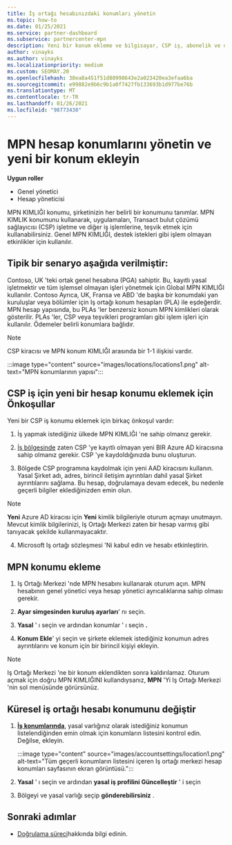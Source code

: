 ```yaml
---
title: İş ortağı hesabınızdaki konumları yönetin
ms.topic: how-to
ms.date: 01/25/2021
ms.service: partner-dashboard
ms.subservice: partnercenter-mpn
description: Yeni bir konum ekleme ve bilgisayar, CSP iş, abonelik ve diğer işlemlerde MPN KIMLIĞI 'nin nasıl kullanıldığını öğrenin.
author: vinayks
ms.author: vinayks
ms.localizationpriority: medium
ms.custom: SEOMAY.20
ms.openlocfilehash: 38ea8a451f51d80998643e2a023420ea3efaa6ba
ms.sourcegitcommit: e99882e9b6c9b1a0f7427fb133693b1d977be76b
ms.translationtype: MT
ms.contentlocale: tr-TR
ms.lasthandoff: 01/26/2021
ms.locfileid: "98773438"
---
```

# <a name="manage-your-mpn-account-locations-and-add-a-new-location"></a>MPN hesap konumlarını yönetin ve yeni bir konum ekleyin


**Uygun roller**

- Genel yönetici
- Hesap yöneticisi

MPN KIMLIĞI konumu, şirketinizin her belirli bir konumunu tanımlar. MPN KIMLIK konumunu kullanarak, uygulamaları, Transact bulut çözümü sağlayıcısı (CSP) işletme ve diğer iş işlemlerine, teşvik etmek için kullanabilirsiniz. Genel MPN KIMLIĞI, destek istekleri gibi işlem olmayan etkinlikler için kullanılır.

## <a name="the-following-is-a-typical-scenario"></a>Tipik bir senaryo aşağıda verilmiştir:

Contoso, UK 'teki ortak genel hesabına (PGA) sahiptir. Bu, kayıtlı yasal işletmektir ve tüm işlemsel olmayan işleri yönetmek için Global MPN KIMLIĞI kullanılır. Contoso Ayrıca, UK, Fransa ve ABD 'de başka bir konumdaki yan kuruluşlar veya bölümler için Iş ortağı konum hesapları (PLA) ile eşdeğerdir. MPN hesap yapısında, bu PLAs 'ler benzersiz konum MPN kimlikleri olarak gösterilir. PLAs 'ler, CSP veya teşvikleri programları gibi işlem işleri için kullanılır. Ödemeler belirli konumlara bağlıdır. 

>[!NOTE]
>CSP kiracısı ve MPN konum KIMLIĞI arasında bir 1-1 ilişkisi vardır.

:::image type="content" source="images/locations/locations1.png" alt-text="MPN konumlarının yapısı":::

## <a name="prerequisites-in-order-to-add-a-new-account-location-for-a-csp-business"></a>CSP iş için yeni bir hesap konumu eklemek için Önkoşullar

Yeni bir CSP iş konumu eklemek için birkaç önkoşul vardır:

1. İş yapmak istediğiniz ülkede MPN KIMLIĞI 'ne sahip olmanız gerekir.

1. [İş bölgesinde](regional-authorization-overview.md) zaten CSP 'ye kayıtlı olmayan yeni BIR Azure AD kiracısına sahip olmanız gerekir. CSP 'ye kaydoldığınızda bunu oluşturun.
 
3. Bölgede CSP programına kaydolmak için yeni AAD kiracısını kullanın.
Yasal Şirket adı, adres, birincil iletişim ayrıntıları dahil yasal Şirket ayrıntılarını sağlama. Bu hesap, doğrulamaya devam edecek, bu nedenle geçerli bilgiler eklediğinizden emin olun.

>[!NOTE] 
 >**Yeni** Azure AD kiracısı için **Yeni** kimlik bilgileriyle oturum açmayı unutmayın. Mevcut kimlik bilgilerinizi, Iş Ortağı Merkezi zaten bir hesap varmış gibi tanıyacak şekilde kullanmayacaktır.

4. Microsoft Iş ortağı sözleşmesi 'Ni kabul edin ve hesabı etkinleştirin.

## <a name="add-an-mpn-location"></a>MPN konumu ekleme

1. Iş Ortağı Merkezi 'nde MPN hesabını kullanarak oturum açın. MPN hesabının genel yönetici veya hesap yönetici ayrıcalıklarına sahip olması gerekir. 

1. **Ayar simgesinden** **kuruluş ayarları**' nı seçin.

2. **Yasal** ' ı seçin ve ardından konumlar ' ı seçin **.**

3. **Konum Ekle**' yi seçin ve şirkete eklemek istediğiniz konumun adres ayrıntılarını ve konum için bir birincil kişiyi ekleyin.

> [!NOTE]
> Iş Ortağı Merkezi 'ne bir konum eklendikten sonra kaldırılamaz. Oturum açmak için doğru MPN KIMLIĞINI kullandıysanız, **MPN** 'Yi Iş Ortağı Merkezi 'nin sol menüsünde görürsünüz.

## <a name="change-global-partner-account-location"></a>Küresel iş ortağı hesabı konumunu değiştir

1. **[İş konumlarında](https://partner.microsoft.com/dashboard/account/v3/organization/legalinfo#mpn)**, yasal varlığınız olarak istediğiniz konumun listelendiğinden emin olmak için konumların listesini kontrol edin. Değilse, ekleyin.

   :::image type="content" source="images/accountsettings/location1.png" alt-text="Tüm geçerli konumların listesini içeren Iş ortağı merkezi hesap konumları sayfasının ekran görüntüsü.":::

2. **Yasal** ' ı seçin ve ardından **yasal iş profilini Güncelleştir** ' i seçin
  
3. Bölgeyi ve yasal varlığı seçip **gönderebilirsiniz** .

  
## <a name="next-steps"></a>Sonraki adımlar

- [Doğrulama süreci](verification-responses.md)hakkında bilgi edinin.
